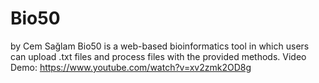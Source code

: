 # Bio50
by Cem Sağlam
Bio50 is a web-based bioinformatics tool in which users can upload .txt files and process files with the provided methods.
Video Demo: https://www.youtube.com/watch?v=xv2zmk2OD8g
